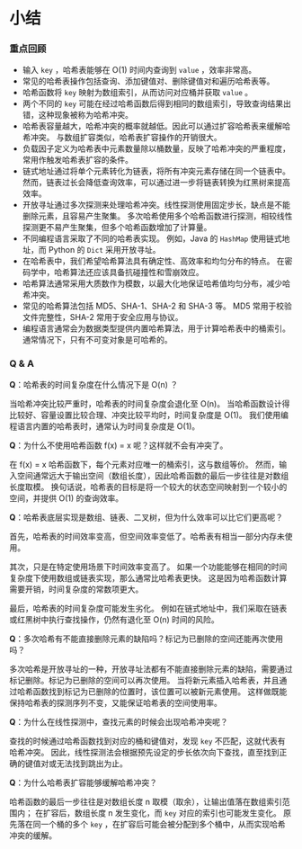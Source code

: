 # 小结

### 重点回顾

- 输入 `key` ，哈希表能够在 O(1) 时间内查询到 `value` ，效率非常高。
- 常见的哈希表操作包括查询、添加键值对、删除键值对和遍历哈希表等。
- 哈希函数将 `key` 映射为数组索引，从而访问对应桶并获取 `value` 。
- 两个不同的 `key` 可能在经过哈希函数后得到相同的数组索引，导致查询结果出错，这种现象被称为哈希冲突。
- 哈希表容量越大，哈希冲突的概率就越低。因此可以通过扩容哈希表来缓解哈希冲突。
  与数组扩容类似，哈希表扩容操作的开销很大。
- 负载因子定义为哈希表中元素数量除以桶数量，反映了哈希冲突的严重程度，常用作触发哈希表扩容的条件。
- 链式地址通过将单个元素转化为链表，将所有冲突元素存储在同一个链表中。
  然而，链表过长会降低查询效率，可以通过进一步将链表转换为红黑树来提高效率。
- 开放寻址通过多次探测来处理哈希冲突。线性探测使用固定步长，缺点是不能删除元素，且容易产生聚集。
  多次哈希使用多个哈希函数进行探测，相较线性探测更不易产生聚集，但多个哈希函数增加了计算量。
- 不同编程语言采取了不同的哈希表实现。
  例如，Java 的 `HashMap` 使用链式地址，而 Python 的 `Dict` 采用开放寻址。
- 在哈希表中，我们希望哈希算法具有确定性、高效率和均匀分布的特点。
  在密码学中，哈希算法还应该具备抗碰撞性和雪崩效应。
- 哈希算法通常采用大质数作为模数，以最大化地保证哈希值均匀分布，减少哈希冲突。
- 常见的哈希算法包括 MD5、SHA-1、SHA-2 和 SHA-3 等。
  MD5 常用于校验文件完整性，SHA-2 常用于安全应用与协议。
- 编程语言通常会为数据类型提供内置哈希算法，用于计算哈希表中的桶索引。通常情况下，只有不可变对象是可哈希的。

### Q & A

**Q**：哈希表的时间复杂度在什么情况下是 O(n) ？

当哈希冲突比较严重时，哈希表的时间复杂度会退化至 O(n)。
当哈希函数设计得比较好、容量设置比较合理、冲突比较平均时，时间复杂度是 O(1)。
我们使用编程语言内置的哈希表时，通常认为时间复杂度是 O(1)。

**Q**：为什么不使用哈希函数 f(x) = x 呢？这样就不会有冲突了。

在 f(x) = x 哈希函数下，每个元素对应唯一的桶索引，这与数组等价。
然而，输入空间通常远大于输出空间（数组长度），因此哈希函数的最后一步往往是对数组长度取模。
换句话说，哈希表的目标是将一个较大的状态空间映射到一个较小的空间，并提供 O(1) 的查询效率。

**Q**：哈希表底层实现是数组、链表、二叉树，但为什么效率可以比它们更高呢？

首先，哈希表的时间效率变高，但空间效率变低了。哈希表有相当一部分内存未使用。

其次，只是在特定使用场景下时间效率变高了。
如果一个功能能够在相同的时间复杂度下使用数组或链表实现，那么通常比哈希表更快。
这是因为哈希函数计算需要开销，时间复杂度的常数项更大。

最后，哈希表的时间复杂度可能发生劣化。
例如在链式地址中，我们采取在链表或红黑树中执行查找操作，仍然有退化至 O(n) 时间的风险。

**Q**：多次哈希有不能直接删除元素的缺陷吗？标记为已删除的空间还能再次使用吗？

多次哈希是开放寻址的一种，开放寻址法都有不能直接删除元素的缺陷，需要通过标记删除。标记为已删除的空间可以再次使用。
当将新元素插入哈希表，并且通过哈希函数找到标记为已删除的位置时，该位置可以被新元素使用。
这样做既能保持哈希表的探测序列不变，又能保证哈希表的空间使用率。

**Q**：为什么在线性探测中，查找元素的时候会出现哈希冲突呢？

查找的时候通过哈希函数找到对应的桶和键值对，发现 `key` 不匹配，这就代表有哈希冲突。
因此，线性探测法会根据预先设定的步长依次向下查找，直至找到正确的键值对或无法找到跳出为止。

**Q**：为什么哈希表扩容能够缓解哈希冲突？

哈希函数的最后一步往往是对数组长度 n 取模（取余），让输出值落在数组索引范围内；
在扩容后，数组长度 n 发生变化，而 `key` 对应的索引也可能发生变化。
原先落在同一个桶的多个 `key` ，在扩容后可能会被分配到多个桶中，从而实现哈希冲突的缓解。
